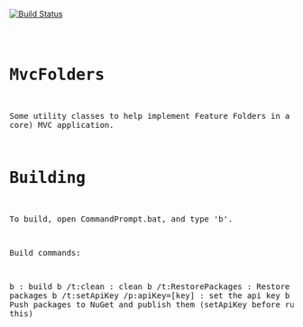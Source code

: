 
[![Build Status](https://ci.appveyor.com/api/projects/status/github/FlukeFan/MvcFolders?svg=true)](https://ci.appveyor.com/project/FlukeFan/mvcfolders) <pre>

MvcFolders
==========

Some utility classes to help implement Feature Folders in a (pre core) MVC application.


Building
========

To build, open CommandPrompt.bat, and type 'b'.

Build commands:

b                               : build
b /t:clean                      : clean
b /t:RestorePackages            : Restore NuGet packages
b /t:setApiKey /p:apiKey=[key]  : set the api key
b /t:push                       : Push packages to NuGet and publish them (setApiKey before running this)
